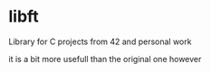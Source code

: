 # libft

Library for C projects from 42 and personal work

it is a bit more usefull than the original one however
